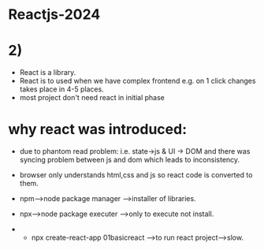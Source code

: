 # Reactjs-2024
# 2)
- React is a library.
- React is to used when we have complex frontend e.g. on 1 click changes takes place in 4-5 places.
- most project don't need react in initial phase
# why react was introduced:
- due to phantom read problem:
i.e. state->js & UI -> DOM and there was syncing problem between js and dom which leads to inconsistency.
- browser only understands html,css and js so react code is converted to them.

- npm-->node package manager -->installer of libraries.
- npx-->node package executer -->only to execute not install.
- - npx create-react-app 01basicreact -->to run react project-->slow.
